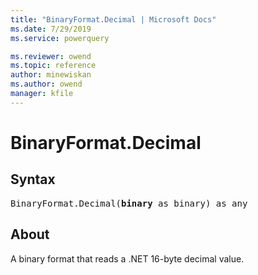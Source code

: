 ```yaml
---
title: "BinaryFormat.Decimal | Microsoft Docs"
ms.date: 7/29/2019
ms.service: powerquery

ms.reviewer: owend
ms.topic: reference
author: minewiskan
ms.author: owend
manager: kfile
---
```

# BinaryFormat.Decimal

## Syntax

<pre>
BinaryFormat.Decimal(<b>binary</b> as binary) as any 
</pre> 
  
## About  
A binary format that reads a .NET 16-byte decimal value.
